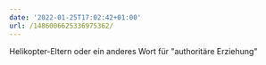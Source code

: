 ```yaml
---
date: '2022-01-25T17:02:42+01:00'
url: /1486006625336975362/
---
```

Helikopter-Eltern oder ein anderes Wort für "authoritäre Erziehung"

